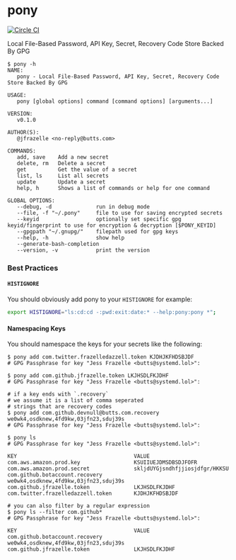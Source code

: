 # pony

[![Circle CI](https://circleci.com/gh/jfrazelle/pony.svg?style=svg)](https://circleci.com/gh/jfrazelle/pony)

Local File-Based Password, API Key, Secret, Recovery Code Store Backed By GPG

```console
$ pony -h
NAME:
   pony - Local File-Based Password, API Key, Secret, Recovery Code Store Backed By GPG

USAGE:
   pony [global options] command [command options] [arguments...]

VERSION:
   v0.1.0

AUTHOR(S):
   @jfrazelle <no-reply@butts.com>

COMMANDS:
   add, save    Add a new secret
   delete, rm   Delete a secret
   get          Get the value of a secret
   list, ls     List all secrets
   update       Update a secret
   help, h      Shows a list of commands or help for one command

GLOBAL OPTIONS:
   --debug, -d              run in debug mode
   --file, -f "~/.pony"     file to use for saving encrypted secrets
   --keyid                  optionally set specific gpg keyid/fingerprint to use for encryption & decryption [$PONY_KEYID]
   --gpgpath "~/.gnupg/"    filepath used for gpg keys
   --help, -h               show help
   --generate-bash-completion
   --version, -v            print the version

```

### Best Practices

#### `HISTIGNORE`

You should obviously add pony to your `HISTIGNORE` for example:

```bash
export HISTIGNORE="ls:cd:cd -:pwd:exit:date:* --help:pony:pony *";
```

#### Namespacing Keys

You should namespace the keys for your secrets like the following:

```console
$ pony add com.twitter.frazelledazzell.token KJDHJKFHDSBJDF
# GPG Passphrase for key "Jess Frazelle <butts@systemd.lol>":

$ pony add com.github.jfrazelle.token LKJHSDLFKJDHF
# GPG Passphrase for key "Jess Frazelle <butts@systemd.lol>":

# if a key ends with `.recovery`
# we assume it is a list of comma seperated
# strings that are recovery codes
$ pony add com.github.devnull@butts.com.recovery we0wk4,osdknew,4fd9kw,03jfn23,sduj39s
# GPG Passphrase for key "Jess Frazelle <butts@systemd.lol>":

$ pony ls
# GPG Passphrase for key "Jess Frazelle <butts@systemd.lol>":

KEY                                     VALUE
com.aws.amazon.prod.key                 KSUIIUEJDMSDBSDJFOFR
com.aws.amazon.prod.secret              skljdUYGjsndhfjjiosjdfgr/HKKSU
com.github.botaccount.recovery          we0wk4,osdknew,4fd9kw,03jfn23,sduj39s
com.github.jfrazelle.token              LKJHSDLFKJDHF
com.twitter.frazelledazzell.token       KJDHJKFHDSBJDF

# you can also filter by a regular expression
$ pony ls --filter com.github*
# GPG Passphrase for key "Jess Frazelle <butts@systemd.lol>":

KEY                                     VALUE
com.github.botaccount.recovery          we0wk4,osdknew,4fd9kw,03jfn23,sduj39s
com.github.jfrazelle.token              LKJHSDLFKJDHF
```
